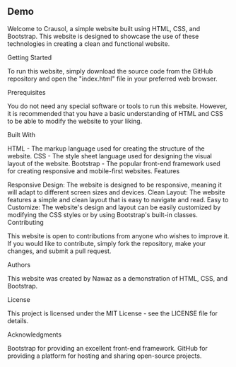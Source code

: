 
## Demo

Welcome to Crausol, a simple website built using HTML, CSS, and Bootstrap. This website is designed to showcase the use of these technologies in creating a clean and functional website.

Getting Started

To run this website, simply download the source code from the GitHub repository and open the "index.html" file in your preferred web browser.

Prerequisites

You do not need any special software or tools to run this website. However, it is recommended that you have a basic understanding of HTML and CSS to be able to modify the website to your liking.

Built With

HTML - The markup language used for creating the structure of the website.
CSS - The style sheet language used for designing the visual layout of the website.
Bootstrap - The popular front-end framework used for creating responsive and mobile-first websites.
Features

Responsive Design: The website is designed to be responsive, meaning it will adapt to different screen sizes and devices.
Clean Layout: The website features a simple and clean layout that is easy to navigate and read.
Easy to Customize: The website's design and layout can be easily customized by modifying the CSS styles or by using Bootstrap's built-in classes.
Contributing

This website is open to contributions from anyone who wishes to improve it. If you would like to contribute, simply fork the repository, make your changes, and submit a pull request.

Authors

This website was created by Nawaz as a demonstration of HTML, CSS, and Bootstrap.

License

This project is licensed under the MIT License - see the LICENSE file for details.

Acknowledgments

Bootstrap for providing an excellent front-end framework.
GitHub for providing a platform for hosting and sharing open-source projects.
